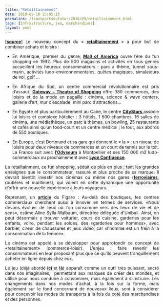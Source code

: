 ```yaml
---
title: "Retailtainement"
date: 2010-09-16 15:05:15
permalink: /transportsdufutur/2010/09/retailtainement.html
tags: [Infrastructure, jeu, marchandises]
layout: post
---
```


<p style="text-align: justify">[<strong><a href="http://twinpartners.wordpress.com/2010/09/10/reenchanter-le-point-de-vente-avec-le-retailtainement/" target="_blank">source</a></strong>] Le nouveau concept du « <strong><a href="http://www.e-marketing.fr/Tribunes-Experts/Les-nouveaux-espaces-de-distribution-Tribune100.html">retailtainement</a></strong> » a pour but de combiner achats et loisirs :</p> <ul style="text-align: justify"> <li>En Amérique, premier du genre, <strong><span style="text-decoration: underline"><a href="http://www.mallofamerica.com/" target="_blank" title="Mall of America">Mall of America</a></span></strong> ouvre l’ère du fun shopping en 1992. Plus de 500 magasins et activités en tous genres accueillent les heureux consommateurs : parc à thème, tunnel sous-marin, activités ludo-environnementales, quêtes magiques, simulateurs de vol, golf …</li> </ul> <ul style="text-align: justify"> <li>En Afrique du Sud, un centre commercial révolutionnaire est pris d’assaut. <strong><span style="text-decoration: underline"><a href="http://www.gatewayworld.co.za/" target="_blank" title="Gateway">Gateway – Theatre of Shopping</a></span></strong> offre 380 commerces, des loisirs et de la mode en pagaille : cinéma, science & wave centers, gallerie d’art, mur d’escalade, mini parc d’attractions… </li> </ul> <ul style="text-align: justify"> <li>En Egypte et plus particulièrement au Caire, le centre <strong><a href="http://www.citystars.com.eg/citystars/index.asp" target="_blank" title="CityStars">CityStars </a></strong>associe lui loisirs et complexe hôtelier : 3 hôtels, 1 500 chambres, 16 salles de cinéma, une médiathèque, un parc à thèmes, un bowling, 25 restaurants et cafés ainsi qu’un food-court et un centre médical ; le tout, aux abords de 550 boutiques.</li> </ul> <ul style="text-align: justify"> <li>En Europe, c’est Dortmund et sa gare qui donnent le « la » : un niveau de loisirs pour deux niveaux de commerces et un court de tennis sur le toit. La France suit avec <strong><a href="http://www.ot-montpellier.fr/odysseum" target="_blank" title="Odyseum">l’Odyseum</a></strong> à Montpellier et ses 150 000 m2 ludo-commerciaux ou prochainement avec <strong><a href="http://www.lyon-confluence.fr/" target="_blank" title="Lyon Confluence">Lyon Confluence</a></strong>.</li> </ul> <p style="text-align: justify">Le retailtainment, ce fun shopping, séduit de plus en plus ; tant les grandes enseignes que le consommateur, rassuré et plus proche de sa marque. Il devrait bientôt investir nos cinémas ou même nos gares (<strong><a href="http://www.lefigaro.fr/actualite-france/2010/07/09/01016-20100709ARTFIG00620-les-gares-du-futur-revees-par-les-francais.php">ferroviaires</a></strong>, routières et maritimes), qui voient en cette dynamique une opportunité d’offrir une nouvelle expérience à leurs voyageurs.</p> <p style="text-align: justify"> </p>  <!--more-->   <p style="text-align: justify">Reprenant, un <strong><a href="http://www.lefigaro.fr/societes/2010/03/01/04015-20100301ARTFIG00427-apple-hema-uniqlo-les-nouvelles-locomotives-.php">article</a></strong> du Figaro : Au-delà des boutiques, les centres commerciaux cherchent aussi à innover en termes de services. «Nous devons évoluer de lieux où l'on consomme vers des lieux de vie et de sens», estime Aline Sylla-Walbaum, directrice déléguée d'Unibail. Ainsi, on peut désormais y trouver voiturier, cours de cuisine, garderies pour les enfants, voire, pendant les soldes, des «garderies pour hommes», avec barbier, cireur de chaussures et jeux vidéo, car «l'homme est un frein à la consommation de la femme».</p> <p style="text-align: justify">Le cinéma est appelé à se développer pour approfondir ce concept de «retailtainement» (commerce-loisir). L'enjeu : faire revenir les consommateurs en leur proposant plus que ce qu'ils peuvent tranquillement acheter en ligne depuis chez eux.</p> <p style="text-align: justify">Le jeu (déjà abordé <strong><a href="https://gabrielplassat.github.io/transportsdufutur/2010/09/theorie-des-jeux-et-confiance-appliquees-aux-transports.html" target="_blank">ici </a></strong>et <strong><a href="https://gabrielplassat.github.io/transportsdufutur/2010/08/et-si-les-mobilites-de-demain-etaient-pensees-a-travers-le-jeu.html" target="_blank">là</a></strong>) apparaît comme un outil très puissant, ancré dans nos imaginaires,  permettant aux marques de créer des mondes, et utilisé pour nous conduire à consommer, mais également à s’instruire. Les changements dans nos modes d’achat, à la fois sur la forme, mais également sur le fond concernant de nouveaux lieux, sont à considérer pour concevoir les modes de transports à la fois du coté des marchandises et des personnes.</p>
